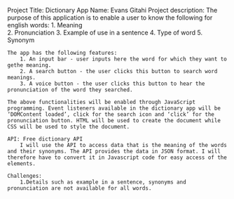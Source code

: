 Project Title: Dictionary App
Name: Evans Gitahi
Project description:
    The purpose of this application is to enable a user to know the following for english words:
        1. Meaning  
        2. Pronunciation 
        3. Example of use in a sentence
        4. Type of word
        5. Synonym 

    The app has the following features:
        1. An input bar - user inputs here the word for which they want to gethe meaning.
        2. A search button - the user clicks this button to search word meanings.
        3. A voice button - the user clicks this button to hear the pronunciation of the word they searched.

    The above functionalities will be enabled through JavaScript programming. Event listeners available in the dictionary app will be ‘DOMContent loaded’, click for the search icon and ‘click’ for the pronunciation button. HTML will be used to create the document while CSS will be used to style the document.
    
    API: Free dictionary API
        I will use the API to access data that is the meaning of the words and their synonyms. The API provides the data in JSON format. I will therefore have to convert it in Javascript code for easy access of the elements.
    
    Challenges:
        1.Details such as example in a sentence, synonyms and pronunciation are not available for all words.